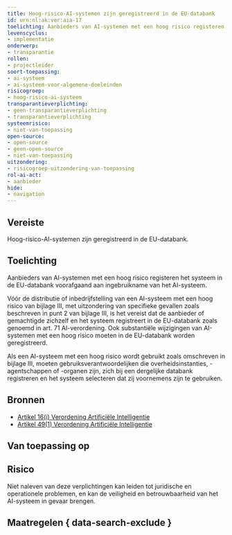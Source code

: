 ```yaml
---
title: Hoog-risico-AI-systemen zijn geregistreerd in de EU-databank
id: urn:nl:ak:ver:aia-17
toelichting: Aanbieders van AI-systemen met een hoog risico registeren het systeem in de EU-databank voorafgaand aan ingebruikname van het AI-systeem. 
levenscyclus:
- implementatie
onderwerp:
- transparantie
rollen:
- projectleider
soort-toepassing:
- ai-systeem
- ai-systeem-voor-algemene-doeleinden
risicogroep:
- hoog-risico-ai-systeem
transparantieverplichting: 
- geen-transparantieverplichting
- transparantieverplichting 
systeemrisico:
- niet-van-toepassing
open-source: 
- open-source
- geen-open-source
- niet-van-toepassing
uitzondering: 
- risicogroep-uitzondering-van-toepassing
rol-ai-act:
- aanbieder
hide:
- navigation
---
```


<!-- tags -->
## Vereiste

Hoog-risico-AI-systemen zijn geregistreerd in de EU-databank.

## Toelichting

Aanbieders van AI-systemen met een hoog risico registeren het systeem in de EU-databank voorafgaand aan ingebruikname van het AI-systeem. 

Vóór de distributie of inbedrijfstelling van een AI-systeem met een hoog risico van bijlage III, met uitzondering van specifieke gevallen zoals beschreven in punt 2 van bijlage III, is het vereist dat de aanbieder of gemachtigde zichzelf en het systeem registreert in de EU-databank zoals genoemd in art. 71 AI-verordening. Ook substantiële wijzigingen van AI-systemen met een hoog risico moeten in de EU-databank worden geregistreerd. 

Als een AI-systeem met een hoog risico wordt gebruikt zoals omschreven in bijlage III, moeten gebruiksverantwoordelijken die overheidsinstanties, -agentschappen of -organen zijn, zich bij een dergelijke databank registreren en het systeem selecteren dat zij voornemens zijn te gebruiken. 

## Bronnen

- [Artikel 16(i) Verordening Artificiële Intelligentie](https://eur-lex.europa.eu/legal-content/NL/TXT/HTML/?uri=OJ:L_202401689#d1e3823-1-1)
- [Artikel 49(1) Verordening Artificiële Intelligentie](https://eur-lex.europa.eu/legal-content/NL/TXT/HTML/?uri=OJ:L_202401689#d1e5358-1-1)

## Van toepassing op 
<!-- tags-ai-act -->


## Risico

Niet naleven van deze verplichtingen kan leiden tot juridische en operationele problemen, en kan de veiligheid en betrouwbaarheid van het AI-systeem in gevaar brengen.


## Maatregelen { data-search-exclude }

<!-- list_maatregelen vereiste/aia-17-registratieverplichtingen no-search no-onderwerp no-rol no-levenscyclus -->
